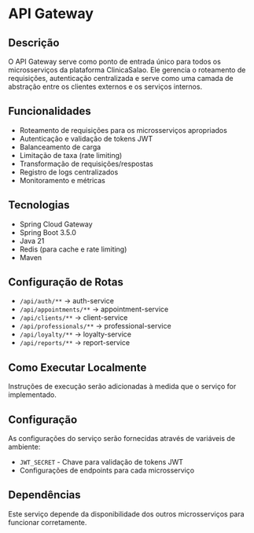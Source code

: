 # API Gateway

## Descrição
O API Gateway serve como ponto de entrada único para todos os microsserviços da plataforma ClinicaSalao. Ele gerencia o roteamento de requisições, autenticação centralizada e serve como uma camada de abstração entre os clientes externos e os serviços internos.

## Funcionalidades
- Roteamento de requisições para os microsserviços apropriados
- Autenticação e validação de tokens JWT
- Balanceamento de carga
- Limitação de taxa (rate limiting)
- Transformação de requisições/respostas
- Registro de logs centralizados
- Monitoramento e métricas

## Tecnologias
- Spring Cloud Gateway
- Spring Boot 3.5.0
- Java 21
- Redis (para cache e rate limiting)
- Maven

## Configuração de Rotas
- `/api/auth/**` → auth-service
- `/api/appointments/**` → appointment-service
- `/api/clients/**` → client-service
- `/api/professionals/**` → professional-service
- `/api/loyalty/**` → loyalty-service
- `/api/reports/**` → report-service

## Como Executar Localmente
Instruções de execução serão adicionadas à medida que o serviço for implementado.

## Configuração
As configurações do serviço serão fornecidas através de variáveis de ambiente:
- `JWT_SECRET` - Chave para validação de tokens JWT
- Configurações de endpoints para cada microsserviço

## Dependências
Este serviço depende da disponibilidade dos outros microsserviços para funcionar corretamente.
